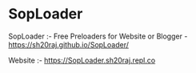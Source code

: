 # SopLoader
SopLoader :- Free Preloaders for Website or Blogger - https://sh20raj.github.io/SopLoader/

Website :- https://SopLoader.sh20raj.repl.co
